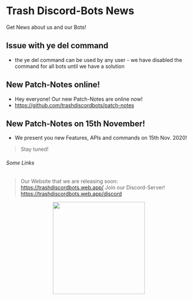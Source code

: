 # Trash Discord-Bots News
Get News about us and our Bots!

## Issue with ye del command
- the ye del command can be used by any user - we have disabled the command for all bots until we have a solution

## New Patch-Notes online!
- Hey everyone! Our new Patch-Notes are online now! 
- https://github.com/trashdiscordbots/patch-notes

## New Patch-Notes on 15th November!
- We present you new Features, APIs and commands on 15th Nov. 2020!
> Stay tuned!


###### Some Links
> Our Website that we are releasing soon: https://trashdiscordbots.web.app/
> Join our Discord-Server! https://trashdiscordbots.web.app/discord

<center>
<img src="https://trashdiscordbots.web.app/assets/images/github--logo.png" width="auto" height="250px">
</center>
